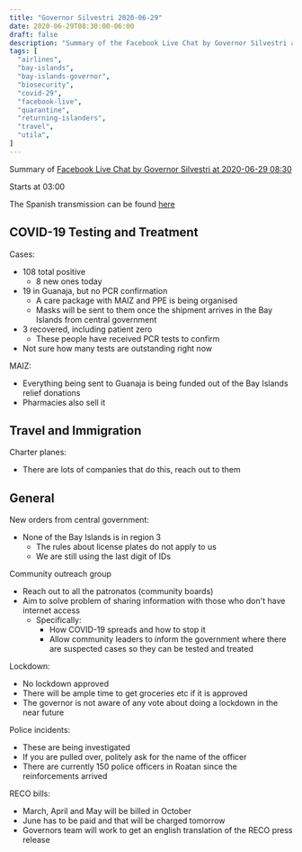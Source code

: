 ```yaml
---
title: "Governor Silvestri 2020-06-29"
date: 2020-06-29T08:30:00-06:00
draft: false
description: "Summary of the Facebook Live Chat by Governor Silvestri at 2020-06-29 08:30"
tags: [
  "airlines",
  "bay-islands",
  "bay-islands-governor",
  "biosecurity",
  "covid-29",
  "facebook-live",
  "quarantine",
  "returning-islanders",
  "travel",
  "utila",
]
---
```


Summary of [Facebook Live Chat by Governor Silvestri at 2020-06-29
08:30](https://www.facebook.com/gobernacionislas/videos/866256867230889)

Starts at 03:00

The Spanish transmission can be found [here](https://www.facebook.com/gobernacionislas/videos/2531350853784672/)

COVID-19 Testing and Treatment
------------------------------

Cases:
* 108 total positive
  * 8 new ones today
* 19 in Guanaja, but no PCR confirmation
  * A care package with MAIZ and PPE is being organised
  * Masks will be sent to them once the shipment arrives in the Bay Islands
    from central government
* 3 recovered, including patient zero
  * These people have received PCR tests to confirm
* Not sure how many tests are outstanding right now

MAIZ:
* Everything being sent to Guanaja is being funded out of the Bay Islands
  relief donations
* Pharmacies also sell it

Travel and Immigration
----------------------

Charter planes:
* There are lots of companies that do this, reach out to them

General
-------

New orders from central government:
* None of the Bay Islands is in region 3
  * The rules about license plates do not apply to us
  * We are still using the last digit of IDs

Community outreach group
* Reach out to all the patronatos (community boards)
* Aim to solve problem of sharing information with those who don't have
  internet access
  * Specifically:
    * How COVID-19 spreads and how to stop it
    * Allow community leaders to inform the government where there are
      suspected cases so they can be tested and treated

Lockdown:
* No lockdown approved
* There will be ample time to get groceries etc if it is approved
* The governor is not aware of any vote about doing a lockdown in the near
  future

Police incidents:
* These are being investigated
* If you are pulled over, politely ask for the name of the officer
* There are currently 150 police officers in Roatan since the reinforcements
  arrived

RECO bills:
* March, April and May will be billed in October
* June has to be paid and that will be charged tomorrow
* Governors team will work to get an english translation of the RECO press
  release
